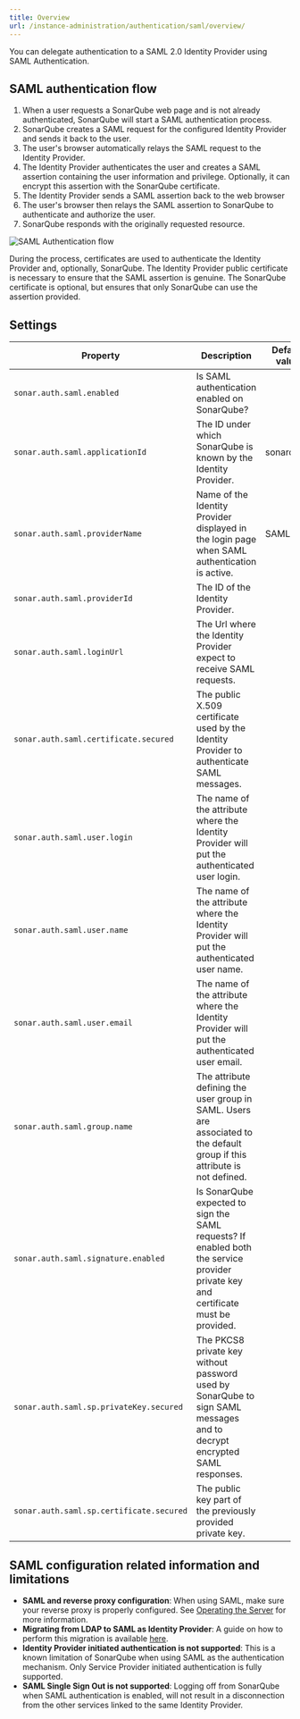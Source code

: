 ```yaml
---
title: Overview
url: /instance-administration/authentication/saml/overview/
---
```


You can delegate authentication to a SAML 2.0 Identity Provider using SAML Authentication.

## SAML authentication flow

1. When a user requests a SonarQube web page and is not already authenticated, SonarQube will start a SAML authentication process.
2. SonarQube creates a SAML request for the configured Identity Provider and sends it back to the user.
3. The user's browser automatically relays the SAML request to the Identity Provider.
4. The Identity Provider authenticates the user and creates a SAML assertion containing the user information and privilege. Optionally, it can encrypt this assertion with the SonarQube certificate.
5. The Identity Provider sends a SAML assertion back to the web browser
6. The user's browser then relays the SAML assertion to SonarQube to authenticate and authorize the user.
7. SonarQube responds with the originally requested resource.

![SAML Authentication flow](/images/saml_authentication_flow.png)

During the process, certificates are used to authenticate the Identity Provider and, optionally, SonarQube.
The Identity Provider public certificate is necessary to ensure that the SAML assertion is genuine.
The SonarQube certificate is optional, but ensures that only SonarQube can use the assertion provided.

## Settings

Property| Description                                                                                                                        | Default value | Required
---|------------------------------------------------------------------------------------------------------------------------------------|-----------|--------------------------------------------------------------------------
`sonar.auth.saml.enabled`| Is SAML authentication enabled on SonarQube?                                                                                       |           | Yes
`sonar.auth.saml.applicationId`| The ID under which SonarQube is known by the Identity Provider.                                                                    | sonarqube | Yes
`sonar.auth.saml.providerName`| Name of the Identity Provider displayed in the login page when SAML authentication is active.                                                                                                 | SAML      | Yes
`sonar.auth.saml.providerId`| The ID of the Identity Provider.                                                                                                   |           | Yes
`sonar.auth.saml.loginUrl`| The Url where the Identity Provider expect to receive SAML requests.                                                               |           | Yes
`sonar.auth.saml.certificate.secured`| The public X.509 certificate used by the Identity Provider to authenticate SAML messages.                                          |           | Yes
`sonar.auth.saml.user.login`| The name of the attribute where the Identity Provider will put the authenticated user login.                                       |           | Yes
`sonar.auth.saml.user.name`| The name of the attribute where the Identity Provider will put the authenticated user name.                                        |           | Yes
`sonar.auth.saml.user.email`| The name of the attribute where the Identity Provider will put the authenticated user email.                                       |           | No
`sonar.auth.saml.group.name`| The attribute defining the user group in SAML. Users are associated to the default group if this attribute is not defined.         |           | No
`sonar.auth.saml.signature.enabled`| Is SonarQube expected to sign the SAML requests? If enabled both the service provider private key and certificate must be provided. |           | No
`sonar.auth.saml.sp.privateKey.secured`| The PKCS8 private key without password used by SonarQube to sign SAML messages and to decrypt encrypted SAML responses.            |           | Only if SonarQube requests signature or responses encryption is enabled.
`sonar.auth.saml.sp.certificate.secured`| The public key part of the previously provided private key.                                                                        |           | Only if SonarQube requests signature is enabled.

## SAML configuration related information and limitations

* **SAML and reverse proxy configuration**: When using SAML, make sure your reverse proxy is properly configured. See [Operating the Server](/setup/operate-server/) for more information.
* **Migrating from LDAP to SAML as Identity Provider**: A guide on how to perform this migration is available [here](https://community.sonarsource.com/t/migrating-sonarqube-users-between-identity-providers-with-a-focus-on-ldap-saml/48653).
* **Identity Provider initiated authentication is not supported**: This is a known limitation of SonarQube when using SAML as the authentication mechanism. Only Service Provider initiated authentication is fully supported.
* **SAML Single Sign Out is not supported**: Logging off from SonarQube when SAML authentication is enabled, will not result in a disconnection from the other services linked to the same Identity Provider.
